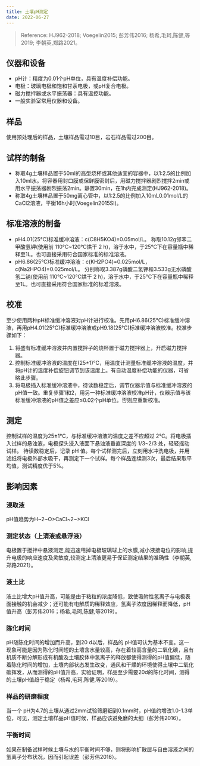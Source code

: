 ```yaml
---
title: 土壤pH测定
date: 2022-06-27
---
```


> Reference: HJ962-2018; Voegelin2015; 彭芳伟2016; 杨希,毛珂,陈健,等2019; 李朝英,郑路2021。

## 仪器和设备

- pH计：精度为0.01个pH单位，具有温度补偿功能。
- 电极：玻璃电极和饱和甘汞电极，或pH复合电极。
- 磁力搅拌器或水平振荡器：具有温控功能。
- 一般实验室常用仪器和设备。

## 样品

使用预处理后的样品，土壤样品需过10目，岩石样品需过200目。

## 试样的制备

- 称取4g土壤样品置于50ml的高型烧杯或其他适宜的容器中，以1:2.5的比例加入10ml水。将容器用封口膜或保鲜膜密封后，用磁力搅拌器剧烈搅拌2min或用水平振荡器剧烈振荡2min。静置30min，在1h内完成测定(HJ962-2018)。
- 称取4g土壤样品置于50mg离心管中，以1:2.5的比例加入10mL0.01mol/L的CaCl2溶液，平衡16h小时(Voegelin2015SI)。

## 标准溶液的制备

- pH4.01(25℃)标准缓冲溶液：c(C8H5KO4)=0.05mol/L。
 称取10.12g邻苯二甲酸氢钾(使用前 110℃~120℃烘干 2 h)，溶于水中，于25℃下在容量瓶中稀释至1L。也可直接采用符合国家标准的标准溶液。
- pH6.86(25℃)标准缓冲溶液：c(KH2PO4)=0.025mol/L，c(Na2HPO4)=0.025mol/L。
分别称取3.387g磷酸二氢钾和3.533g无水磷酸氢二钠(使用前 110℃~120℃烘干 2 h)，溶于水中，于25℃下在容量瓶中稀释至1L。也可直接采用符合国家标准的标准溶液。

## 校准

至少使用两种pH标准缓冲溶液对pH计进行校准。先用pH6.86(25℃)标准缓冲溶液，再用pH4.01(25℃)标准缓冲溶液或pH9.18(25℃)标准缓冲溶液校准。校准步骤如下：

1. 将盛有标准缓冲溶液并内置搅拌子的烧杯置于磁力搅拌器上，开启磁力搅拌器。
2. 控制标准缓冲溶液的温度在(25±1)℃，用温度计测量标准缓冲溶液的温度，并将pH计的温度补偿旋钮调节到该温度上。有自动温度补偿功能的仪器，可省略此步骤。
3. 将电极插入标准缓冲溶液中，待读数稳定后，调节仪器示值与标准缓冲溶液的pH值一致。重复步骤1和2，用另一种标准缓冲溶液校准pH计，仪器示值与该标准缓冲溶液的pH值之差应≤0.02个pH单位。否则应重新校准。

## 测定

控制试样的温度为25±1℃，与标准缓冲溶液的温度之差不应超过 2℃。将电极插入试样的悬浊液，电极探头浸入液面下悬浊液垂直深度的 1/3~2/3 处，轻轻摇动试样。 待读数稳定后，记录 pH 值。每个试样测完后，立刻用水冲洗电极，并用滤纸将电极外部水吸干，再测定下一个试样。每个样品连续测3次，最后结果取平均值，测试精度优于5%。

## 影响因素

### 浸取液

pH值趋势为H~2~O>CaCl~2~>KCl

### 测定状态（上清液或悬浮液）

电极置于搅拌中悬液测定,能迅速甩掉电极玻璃球上的水膜,减小液接电位的影响,提升电极的响应速度及灵敏度,较测定上清液更易于保证测定结果的准确性（李朝英,郑路2021）。

### 液土比

液土比增大pH值升高，可能是由于粘粒的浓度降低，致使吸附性氢离子与电极表面接触的机会减少；还可能有电解质的稀释效应，氢离子浓度因稀释而降低，pH值升高（彭芳伟2016；杨希,毛珂,陈健,等2019）。

### 陈化时间

pH随陈化时间的增加而升高，到20 d以后，样品的 pH值可认为基本不变。这一现象可能是因为陈化时间短的土壤含水量较高，存在着较高含量的二氧化碳，且有机质不断分解形成有机酸及土壤胶体中氢离子的释放都使得测得的pH值偏低，随着陈化时间的增加，土壤内部状态发生改变，通风和干燥的环境使得土壤中二氧化碳挥发，从而测得的pH值升高，实验证明，样品至少需要20d的陈化时间，测得的土壤pH值趋于稳定（杨希,毛珂,陈健,等2019）。

### 样品的研磨程度

当一个 pH为4.7的土壤从通过2mm试验筛磨细到0.1mm时，pH值约增改1.0-1.3单位，可见，测定土壤样品pH值时候，样品应该避免磨的太细（彭芳伟2016）。

### 平衡时间

如果在制备试样时候土壤与水的平衡时间不够，则将影响扩散层与自由溶液之间的氢离子分布状况，因而引起误差（彭芳伟2016）。
